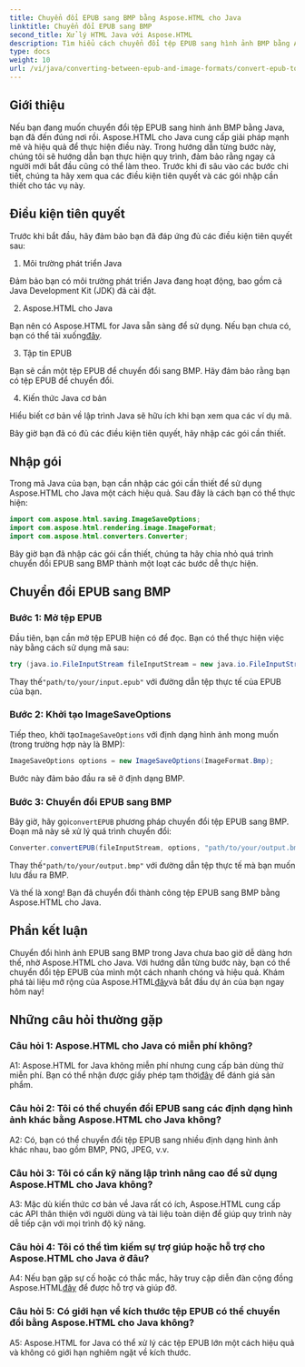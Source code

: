 ```yaml
---
title: Chuyển đổi EPUB sang BMP bằng Aspose.HTML cho Java
linktitle: Chuyển đổi EPUB sang BMP
second_title: Xử lý HTML Java với Aspose.HTML
description: Tìm hiểu cách chuyển đổi tệp EPUB sang hình ảnh BMP bằng Aspose.HTML cho Java với hướng dẫn từng bước dễ dàng này.
type: docs
weight: 10
url: /vi/java/converting-between-epub-and-image-formats/convert-epub-to-bmp/
---
```

## Giới thiệu

Nếu bạn đang muốn chuyển đổi tệp EPUB sang hình ảnh BMP bằng Java, bạn đã đến đúng nơi rồi. Aspose.HTML cho Java cung cấp giải pháp mạnh mẽ và hiệu quả để thực hiện điều này. Trong hướng dẫn từng bước này, chúng tôi sẽ hướng dẫn bạn thực hiện quy trình, đảm bảo rằng ngay cả người mới bắt đầu cũng có thể làm theo. Trước khi đi sâu vào các bước chi tiết, chúng ta hãy xem qua các điều kiện tiên quyết và các gói nhập cần thiết cho tác vụ này.

## Điều kiện tiên quyết

Trước khi bắt đầu, hãy đảm bảo bạn đã đáp ứng đủ các điều kiện tiên quyết sau:

1. Môi trường phát triển Java

Đảm bảo bạn có môi trường phát triển Java đang hoạt động, bao gồm cả Java Development Kit (JDK) đã cài đặt.

2. Aspose.HTML cho Java

 Bạn nên có Aspose.HTML for Java sẵn sàng để sử dụng. Nếu bạn chưa có, bạn có thể tải xuống[đây](https://releases.aspose.com/html/java/).

3. Tập tin EPUB

Bạn sẽ cần một tệp EPUB để chuyển đổi sang BMP. Hãy đảm bảo rằng bạn có tệp EPUB để chuyển đổi.

4. Kiến thức Java cơ bản

Hiểu biết cơ bản về lập trình Java sẽ hữu ích khi bạn xem qua các ví dụ mã.

Bây giờ bạn đã có đủ các điều kiện tiên quyết, hãy nhập các gói cần thiết.

## Nhập gói

Trong mã Java của bạn, bạn cần nhập các gói cần thiết để sử dụng Aspose.HTML cho Java một cách hiệu quả. Sau đây là cách bạn có thể thực hiện:

```java
import com.aspose.html.saving.ImageSaveOptions;
import com.aspose.html.rendering.image.ImageFormat;
import com.aspose.html.converters.Converter;
```

Bây giờ bạn đã nhập các gói cần thiết, chúng ta hãy chia nhỏ quá trình chuyển đổi EPUB sang BMP thành một loạt các bước dễ thực hiện.

## Chuyển đổi EPUB sang BMP

### Bước 1: Mở tệp EPUB

Đầu tiên, bạn cần mở tệp EPUB hiện có để đọc. Bạn có thể thực hiện việc này bằng cách sử dụng mã sau:

```java
try (java.io.FileInputStream fileInputStream = new java.io.FileInputStream("path/to/your/input.epub")) {
```

 Thay thế`"path/to/your/input.epub"` với đường dẫn tệp thực tế của EPUB của bạn.

### Bước 2: Khởi tạo ImageSaveOptions

 Tiếp theo, khởi tạo`ImageSaveOptions` với định dạng hình ảnh mong muốn (trong trường hợp này là BMP):

```java
ImageSaveOptions options = new ImageSaveOptions(ImageFormat.Bmp);
```

Bước này đảm bảo đầu ra sẽ ở định dạng BMP.

### Bước 3: Chuyển đổi EPUB sang BMP

 Bây giờ, hãy gọi`convertEPUB` phương pháp chuyển đổi tệp EPUB sang BMP. Đoạn mã này sẽ xử lý quá trình chuyển đổi:

```java
Converter.convertEPUB(fileInputStream, options, "path/to/your/output.bmp");
```

 Thay thế`"path/to/your/output.bmp"` với đường dẫn tệp thực tế mà bạn muốn lưu đầu ra BMP.

Và thế là xong! Bạn đã chuyển đổi thành công tệp EPUB sang BMP bằng Aspose.HTML cho Java.

## Phần kết luận

 Chuyển đổi hình ảnh EPUB sang BMP trong Java chưa bao giờ dễ dàng hơn thế, nhờ Aspose.HTML cho Java. Với hướng dẫn từng bước này, bạn có thể chuyển đổi tệp EPUB của mình một cách nhanh chóng và hiệu quả. Khám phá tài liệu mở rộng của Aspose.HTML[đây](https://reference.aspose.com/html/java/)và bắt đầu dự án của bạn ngay hôm nay!

## Những câu hỏi thường gặp

### Câu hỏi 1: Aspose.HTML cho Java có miễn phí không?

 A1: Aspose.HTML for Java không miễn phí nhưng cung cấp bản dùng thử miễn phí. Bạn có thể nhận được giấy phép tạm thời[đây](https://purchase.aspose.com/temporary-license/) để đánh giá sản phẩm.

### Câu hỏi 2: Tôi có thể chuyển đổi EPUB sang các định dạng hình ảnh khác bằng Aspose.HTML cho Java không?

A2: Có, bạn có thể chuyển đổi tệp EPUB sang nhiều định dạng hình ảnh khác nhau, bao gồm BMP, PNG, JPEG, v.v.

### Câu hỏi 3: Tôi có cần kỹ năng lập trình nâng cao để sử dụng Aspose.HTML cho Java không?

A3: Mặc dù kiến thức cơ bản về Java rất có ích, Aspose.HTML cung cấp các API thân thiện với người dùng và tài liệu toàn diện để giúp quy trình này dễ tiếp cận với mọi trình độ kỹ năng.

### Câu hỏi 4: Tôi có thể tìm kiếm sự trợ giúp hoặc hỗ trợ cho Aspose.HTML cho Java ở đâu?

 A4: Nếu bạn gặp sự cố hoặc có thắc mắc, hãy truy cập diễn đàn cộng đồng Aspose.HTML[đây](https://forum.aspose.com/) để được hỗ trợ và giúp đỡ.

### Câu hỏi 5: Có giới hạn về kích thước tệp EPUB có thể chuyển đổi bằng Aspose.HTML cho Java không?

A5: Aspose.HTML for Java có thể xử lý các tệp EPUB lớn một cách hiệu quả và không có giới hạn nghiêm ngặt về kích thước.